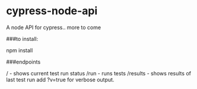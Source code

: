 # cypress-node-api
A node API for cypress.. more to come

###to install:

npm install

###endpoints

/ - shows current test run status
/run - runs tests
/results - shows results of last test run add ?v=true for verbose output.
